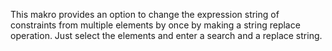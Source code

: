 This makro provides an option to change the expression string of constraints from multiple elements by once by making a string replace operation. Just select the elements and enter a search and a replace string. 
